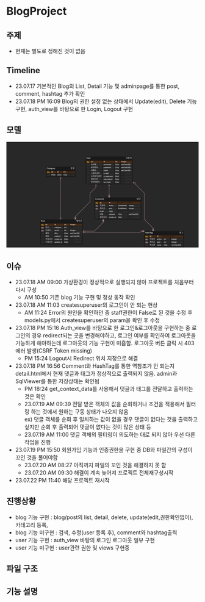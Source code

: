 # BlogProject

## 주제
- 현재는 별도로 정해진 것이 없음

## Timeline
- 23.07.17 기본적인 Blog의 List, Detail 기능 및 adminpage를 통한 post, comment, hashtag 추가 확인
- 23.07.18 PM 16:09 Blog의 권한 설정 없는 상태에서 Update(edit), Delete 기능 구현, auth_view를 바탕으로 한 Login, Logout 구현


## 모델
<img src=src/img/MiniBoard.png>


## 이슈
- 23.07.18 AM 09:00 가상환경이 정상적으로 실행되지 않아 프로젝트를 처음부터 다시 구성
  - AM 10:50 기존 blog 기능 구현 및 정상 동작 확인
- 23.07.18 AM 11:03 createsuperuser의 로그인이 안 되는 현상
  - AM 11:24 Error의 원인을 확인하던 중 staff권한이 False로 된 것을 수정 후 models.py에서 createsuperuser의 param을 확인 후 수정
- 23.07.18 PM 15:16 Auth_view를 바탕으로 한 로그인&로그아웃을 구현하는 중 로그인의 경우 redirect되는 곳을 변경해야하고, 로그인 여부를 확인하여 로그아웃을 가능하게 해야하는데 로그아웃의 기능 구현이 미흡함. 로그아웃 버튼 클릭 시 403에러 발생(CSRF Token missing)
  - PM 15:24 Logout시 Redirect 위치 지정으로 해결
- 23.07.18 PM 16:56 Comment와 HashTag를 통한 역참조가 안 되는지 detail.html에서 현재 댓글과 태그가 정상적으로 출력되지 않음. admin과 SqlViewer를 통한 저장상태는 확인됨
  - PM 18:24 get_context_data를 사용해서 댓글과 태그를 전달하고 출력하는 것은 확인
  - 23.07.19 AM 09:39 전달 받은 객체의 값을 순회하거나 조건을 적용해서 필터링 하는 것에서 원하는 구동 상태가 나오지 않음  
  ex) 댓글 객체를 순회 후 일치하는 값이 없을 경우 댓글이 없다는 것을 출력하고 싶지만 순회 후 출력되어 댓글이 없다는 것이 많은 상태 등
  - 23.07.19 AM 11:00 댓글 객체의 필터링이 의도하는 대로 되지 않아 우선 다른 작업을 진행
- 23.07.19 PM 15:50 회원가입 기능과 인증권한을 구현 중 DB와 파일간의 구성이 꼬인 것을 풀어야함
  - 23.07.20 AM 08:27 아직까지 파일의 꼬인 것을 해결하지 못 함
  - 23.07.20 AM 09:30 해결이 계속 늦어져 프로젝트 전체재구성시작
- 23.07.22 PM 11:40 해당 프로젝트 재시작




## 진행상황
- blog 기능 구현 : blog/post의 list, detail, delete, update(edit,권한확인없이), 카테고리 등록, 
- blog 기능 미구현 : 검색, 수정(user 등록 후), comment와 hashtag출력 
- user 기능 구현 : auth_view 바탕의 로그인 로그아웃 일부 구현
- user 기능 미구현 : user관련 권한 및 views 구현중


## 파일 구조


## 기능 설명


##
